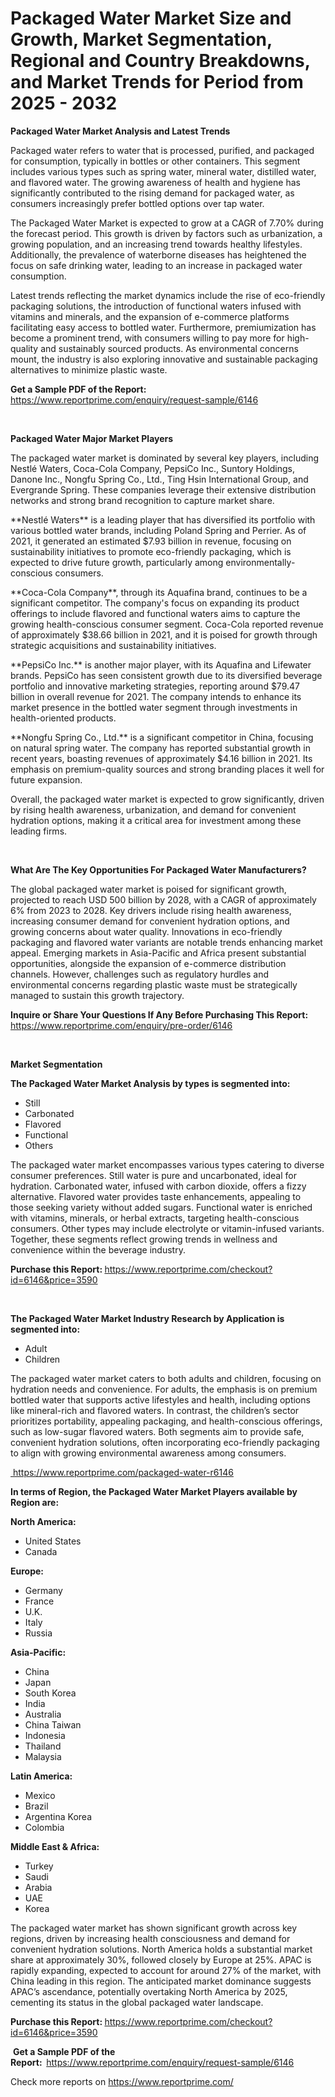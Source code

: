 <p><h1>Packaged Water Market Size and Growth, Market Segmentation, Regional and Country Breakdowns, and Market Trends for Period from 2025 -  2032</h1></p><p><strong>Packaged Water Market Analysis and Latest Trends</strong></p>
<p><p>Packaged water refers to water that is processed, purified, and packaged for consumption, typically in bottles or other containers. This segment includes various types such as spring water, mineral water, distilled water, and flavored water. The growing awareness of health and hygiene has significantly contributed to the rising demand for packaged water, as consumers increasingly prefer bottled options over tap water.</p><p>The Packaged Water Market is expected to grow at a CAGR of 7.70% during the forecast period. This growth is driven by factors such as urbanization, a growing population, and an increasing trend towards healthy lifestyles. Additionally, the prevalence of waterborne diseases has heightened the focus on safe drinking water, leading to an increase in packaged water consumption.</p><p>Latest trends reflecting the market dynamics include the rise of eco-friendly packaging solutions, the introduction of functional waters infused with vitamins and minerals, and the expansion of e-commerce platforms facilitating easy access to bottled water. Furthermore, premiumization has become a prominent trend, with consumers willing to pay more for high-quality and sustainably sourced products. As environmental concerns mount, the industry is also exploring innovative and sustainable packaging alternatives to minimize plastic waste.</p></p>
<p><strong>Get a Sample PDF of the Report:&nbsp;</strong> <a href="https://www.reportprime.com/enquiry/request-sample/6146?utm_campaign=2998&utm_medium=2&utm_source=Github&utm_content=ia&utm_term=19032025&utm_id=packaged-water">https://www.reportprime.com/enquiry/request-sample/6146</a></p>
<p>&nbsp;</p>
<p><strong>Packaged Water Major Market Players</strong></p>
<p><p>The packaged water market is dominated by several key players, including Nestlé Waters, Coca-Cola Company, PepsiCo Inc., Suntory Holdings, Danone Inc., Nongfu Spring Co., Ltd., Ting Hsin International Group, and Evergrande Spring. These companies leverage their extensive distribution networks and strong brand recognition to capture market share.</p><p>**Nestlé Waters** is a leading player that has diversified its portfolio with various bottled water brands, including Poland Spring and Perrier. As of 2021, it generated an estimated $7.93 billion in revenue, focusing on sustainability initiatives to promote eco-friendly packaging, which is expected to drive future growth, particularly among environmentally-conscious consumers.</p><p>**Coca-Cola Company**, through its Aquafina brand, continues to be a significant competitor. The company's focus on expanding its product offerings to include flavored and functional waters aims to capture the growing health-conscious consumer segment. Coca-Cola reported revenue of approximately $38.66 billion in 2021, and it is poised for growth through strategic acquisitions and sustainability initiatives.</p><p>**PepsiCo Inc.** is another major player, with its Aquafina and Lifewater brands. PepsiCo has seen consistent growth due to its diversified beverage portfolio and innovative marketing strategies, reporting around $79.47 billion in overall revenue for 2021. The company intends to enhance its market presence in the bottled water segment through investments in health-oriented products.</p><p>**Nongfu Spring Co., Ltd.** is a significant competitor in China, focusing on natural spring water. The company has reported substantial growth in recent years, boasting revenues of approximately $4.16 billion in 2021. Its emphasis on premium-quality sources and strong branding places it well for future expansion.</p><p>Overall, the packaged water market is expected to grow significantly, driven by rising health awareness, urbanization, and demand for convenient hydration options, making it a critical area for investment among these leading firms.</p></p>
<p>&nbsp;</p>
<p><strong>What Are The Key Opportunities For Packaged Water Manufacturers?</strong></p>
<p><p>The global packaged water market is poised for significant growth, projected to reach USD 500 billion by 2028, with a CAGR of approximately 6% from 2023 to 2028. Key drivers include rising health awareness, increasing consumer demand for convenient hydration options, and growing concerns about water quality. Innovations in eco-friendly packaging and flavored water variants are notable trends enhancing market appeal. Emerging markets in Asia-Pacific and Africa present substantial opportunities, alongside the expansion of e-commerce distribution channels. However, challenges such as regulatory hurdles and environmental concerns regarding plastic waste must be strategically managed to sustain this growth trajectory.</p></p>
<p><strong>Inquire or Share Your Questions If Any Before Purchasing This Report:</strong> <a href="https://www.reportprime.com/enquiry/pre-order/6146?utm_campaign=2998&utm_medium=2&utm_source=Github&utm_content=ia&utm_term=19032025&utm_id=packaged-water">https://www.reportprime.com/enquiry/pre-order/6146</a></p>
<p>&nbsp;</p>
<p><strong>Market Segmentation</strong></p>
<p><strong>The Packaged Water Market Analysis by types is segmented into:</strong></p>
<p><ul><li>Still</li><li>Carbonated</li><li>Flavored</li><li>Functional</li><li>Others</li></ul></p>
<p><p>The packaged water market encompasses various types catering to diverse consumer preferences. Still water is pure and uncarbonated, ideal for hydration. Carbonated water, infused with carbon dioxide, offers a fizzy alternative. Flavored water provides taste enhancements, appealing to those seeking variety without added sugars. Functional water is enriched with vitamins, minerals, or herbal extracts, targeting health-conscious consumers. Other types may include electrolyte or vitamin-infused variants. Together, these segments reflect growing trends in wellness and convenience within the beverage industry.</p></p>
<p><strong>Purchase this Report:&nbsp;</strong><a href="https://www.reportprime.com/checkout?id=6146&price=3590&utm_campaign=2998&utm_medium=2&utm_source=Github&utm_content=ia&utm_term=19032025&utm_id=packaged-water">https://www.reportprime.com/checkout?id=6146&price=3590</a></p>
<p>&nbsp;</p>
<p><strong>The Packaged Water Market Industry Research by Application is segmented into:</strong></p>
<p><ul><li>Adult</li><li>Children</li></ul></p>
<p><p>The packaged water market caters to both adults and children, focusing on hydration needs and convenience. For adults, the emphasis is on premium bottled water that supports active lifestyles and health, including options like mineral-rich and flavored waters. In contrast, the children’s sector prioritizes portability, appealing packaging, and health-conscious offerings, such as low-sugar flavored waters. Both segments aim to provide safe, convenient hydration solutions, often incorporating eco-friendly packaging to align with growing environmental awareness among consumers.</p></p>
<p><a href="https://www.reportprime.com/packaged-water-r6146?utm_campaign=2998&utm_medium=2&utm_source=Github&utm_content=ia&utm_term=19032025&utm_id=packaged-water">&nbsp;https://www.reportprime.com/packaged-water-r6146</a></p>
<p><strong>In terms of Region, the Packaged Water Market Players available by Region are:</strong></p>
<p>
    <p> <strong> North America: </strong>
        <ul>
            <li>United States</li>
            <li>Canada</li>
        </ul>
        </p> 
    <p> <strong> Europe: </strong>
        <ul>
            <li>Germany</li>
            <li>France</li>
            <li>U.K.</li>
            <li>Italy</li>
            <li>Russia</li>
        </ul>
        </p> 
    <p> <strong> Asia-Pacific: </strong>
        <ul>
            <li>China</li>
            <li>Japan</li>
            <li>South Korea</li>
            <li>India</li>
            <li>Australia</li>
            <li>China Taiwan</li>
            <li>Indonesia</li>
            <li>Thailand</li>
            <li>Malaysia</li>
        </ul>
        </p> 
    <p> <strong> Latin America: </strong>
        <ul>
            <li>Mexico</li>
            <li>Brazil</li>
            <li>Argentina Korea</li>
            <li>Colombia</li>
        </ul>
        </p> 
    <p> <strong> Middle East & Africa: </strong>
        <ul>
            <li>Turkey</li>
            <li>Saudi</li>
            <li>Arabia</li>
            <li>UAE</li>
            <li>Korea</li>
        </ul>
    </p>
    </p>
<p><p>The packaged water market has shown significant growth across key regions, driven by increasing health consciousness and demand for convenient hydration solutions. North America holds a substantial market share at approximately 30%, followed closely by Europe at 25%. APAC is rapidly expanding, expected to account for around 27% of the market, with China leading in this region. The anticipated market dominance suggests APAC’s ascendance, potentially overtaking North America by 2025, cementing its status in the global packaged water landscape.</p></p>
<p><strong>Purchase this Report: </strong><a href="https://www.reportprime.com/checkout?id=6146&price=3590&utm_campaign=2998&utm_medium=2&utm_source=Github&utm_content=ia&utm_term=19032025&utm_id=packaged-water">https://www.reportprime.com/checkout?id=6146&price=3590</a></p>
<p>&nbsp;<strong>Get a Sample PDF of the Report:&nbsp;&nbsp;</strong><a href="https://www.reportprime.com/enquiry/request-sample/6146?utm_campaign=2998&utm_medium=2&utm_source=Github&utm_content=ia&utm_term=19032025&utm_id=packaged-water">https://www.reportprime.com/enquiry/request-sample/6146</a></p>
<p><strong></strong></p>
<p>Check more reports on <a href="https://www.reportprime.com/?utm_campaign=2998&utm_medium=2&utm_source=Github&utm_content=ia&utm_term=19032025&utm_id=packaged-water">https://www.reportprime.com/</a></p>